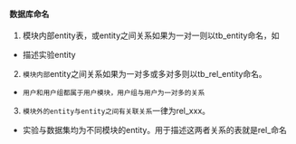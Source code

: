 #### 数据库命名
1. 模块内部entity表，或entity之间关系如果为一对一则以tb_entity命名，如
* 描述实验entity

2. `模块内部`entity之间关系如果为一对多或多对多则以tb_rel_entity命名。
*  `用户和用户组都属于用户模块，用户组与用户为一对多的关系`

3. `模块外的entity与entity之间有关联关系`一律为rel_xxx。
*  实验与数据集均为不同模块的entity。用于描述这两者关系的表就是rel_命名

